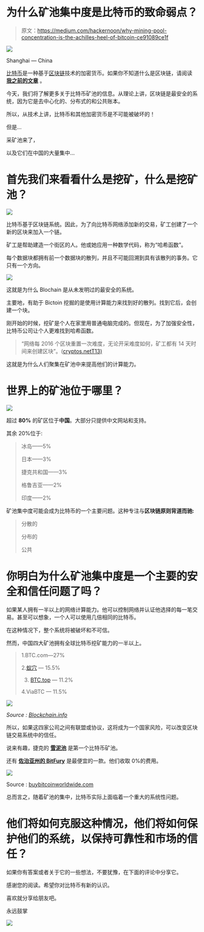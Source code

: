 # 为什么矿池集中度是比特币的致命弱点？

> 原文：<https://medium.com/hackernoon/why-mining-pool-concentration-is-the-achilles-heel-of-bitcoin-ce91089ce1f>

![](img/750e6e4d0b01464f06e2537bf1dd36a6.png)

Shanghai — China

[比特币](https://hackernoon.com/tagged/bitcoin)是一种基于[区块链](https://hackernoon.com/tagged/blockchain)技术的加密货币。如果你不知道什么是区块链，请阅读 [**我之前的文章**](https://hackernoon.com/bitcoin-is-a-cryptocurrency-based-on-a-blockchain-but-how-does-it-work-7dbed28dedcc) 。

今天，我们将了解更多关于比特币矿池的信息。从理论上讲，区块链是最安全的系统，因为它是去中心化的、分布式的和公共账本。

所以，从技术上讲，比特币和其他加密货币是不可能被破坏的！

但是…

采矿池来了，

以及它们在中国的大量集中…

# **首先我们来看看什么是挖矿，什么是挖矿池？**

![](img/dbc43ee640f5b06c4937b1ac861b62ba.png)

比特币基于区块链系统。因此，为了向比特币网络添加新的交易，矿工创建了一个新的区块来加入一个链。

矿工是帮助建造一个街区的人。他或她应用一种数学代码，称为“哈希函数”。

每个数据块都拥有前一个数据块的散列，并且不可能回溯到具有该散列的事务。它只有一个方向。

![](img/af63234cc2387b002e396d28ba00ce60.png)

这就是为什么 Blochain 是从未发明过的最安全的系统。

主要地，有助于 Bictoin 挖掘的是使用计算能力来找到好的散列。找到它后，会创建一个块。

刚开始的时候，挖矿是个人在家里用普通电脑完成的。但现在，为了加强安全性，比特币公司让个人更难找到哈希函数。

> “网络每 2016 个区块重置一次难度，无论开采难度如何，矿工都有 14 天时间来创建区块”。([cryptos.netT13)](https://www.cryptos.net/page/crypto/bitcoin/miner-du-bitcoin-la-base-du-lining-interets-et-avantages/5)

这就是为什么人们聚集在矿池中来提高他们的计算能力。

# **世界上的矿池位于哪里？**

![](img/f87d37ab2d7ac617aebb7af50faeadf1.png)

超过 **80%** 的矿区位于**中国**。大部分只提供中文网站和支持。

其余 20%位于:

> 冰岛——5%
> 
> 日本——3%
> 
> 捷克共和国——3%
> 
> 格鲁吉亚——2%
> 
> 印度——2%

矿池集中度可能会成为比特币的一个主要问题。这种专注与**区块链原则背道而驰:**

> 分散的
> 
> 分布的
> 
> 公共

# **你明白为什么矿池集中度是一个主要的安全和信任问题了吗？**

如果某人拥有一半以上的网络计算能力。他可以控制网络并认证他选择的每一笔交易。甚至可以想象，一个人可以使用几倍相同的比特币。

在这种情况下，整个系统将被破坏和不可信。

然而，中国四大矿池拥有全球比特币挖矿能力的一半以上。

> 1.BTC.com—27%
> 
> 2.[蚁穴](https://antpool.com/) — 15.5%
> 
> 3. [BTC.top](http://btc.top/) — 11.2%
> 
> 4.ViaBTC — 11.5%

![](img/81633d5d61b1e783747a88b6c65ef745.png)

*Source :* [*Blockchain.info*](https://blockchain.info/pools)

所以，如果这四家公司之间有联盟或协议，这将成为一个国家风险，可以改变区块链交易系统中的信任。

说来有趣，捷克的 [**雪泥池**](https://slushpool.com/home/) 是第一个比特币矿池。

还有 [**佐治亚州的 BitFury**](http://bitfury.com/) 是最便宜的一款。他们收取 0%的费用。

![](img/6c06b6d5d886878e4e97cfa190185c39.png)

Source : [buybitcoinworldwide.com](https://www.buybitcoinworldwide.com/mining/pools/)

总而言之，随着矿池的集中，比特币实际上面临着一个重大的系统性问题。

# 他们将如何克服这种情况，他们将如何保护他们的系统，以保持可靠性和市场的信任？

如果你有答案或者关于它的一些想法，不要犹豫，在下面的评论中分享它。

感谢您的阅读。希望你对比特币有新的认识。

喜欢就分享给朋友吧。

永远鼓掌

![](img/9fee24c7cbef725d7082ea92afc3d1cc.png)
